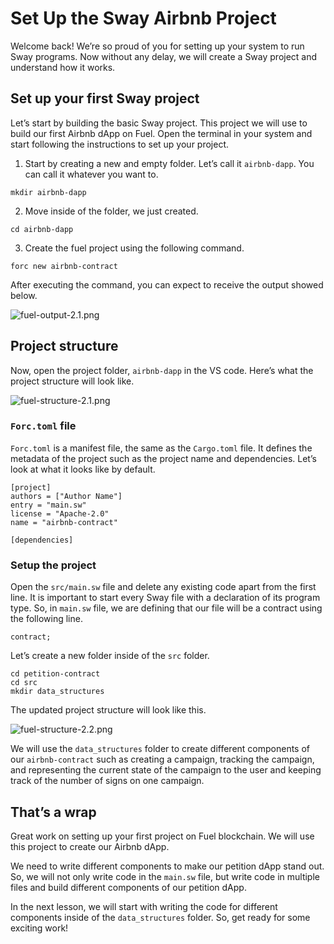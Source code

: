 # Set Up the Sway Airbnb Project

Welcome back! We’re so proud of you for setting up your system to run Sway programs. Now without any delay, we will create a Sway project and understand how it works.

## Set up your first Sway project

Let’s start by building the basic Sway project. This project we will use to build our first Airbnb dApp on Fuel. Open the terminal in your system and start following the instructions to set up your project.

1. Start by creating a new and empty folder. Let’s call it `airbnb-dapp`. You can call it whatever you want to.

```
mkdir airbnb-dapp
```

2. Move inside of the folder, we just created.

```
cd airbnb-dapp
```

3. Create the fuel project using the following command.

```
forc new airbnb-contract
```

After executing the command, you can expect to receive the output showed below. 

![fuel-output-2.1.png](https://github.com/0xmetaschool/Learning-Projects/blob/main/assests_for_all/assets_for_airbnb_fuel/Set%20Up%20the%20Sway%20Airbnb%20Project/fuel-output-2.1.png?raw=true)

## Project structure

Now, open the project folder, `airbnb-dapp` in the VS code. Here’s what the project structure will look like.

![fuel-structure-2.1.png](https://github.com/0xmetaschool/Learning-Projects/blob/main/assests_for_all/assets_for_airbnb_fuel/Set%20Up%20the%20Sway%20Airbnb%20Project/fuel-structure-2.1.png?raw=true)

### `Forc.toml` file

`Forc.toml` is a manifest file, the same as the `Cargo.toml` file. It defines the metadata of the project such as the project name and dependencies. Let’s look at what it looks like by default.

```
[project]
authors = ["Author Name"]
entry = "main.sw"
license = "Apache-2.0"
name = "airbnb-contract"

[dependencies]
```

### Setup the project

Open the `src/main.sw` file and delete any existing code apart from the first line. It is important to start every Sway file with a declaration of its program type. So, in `main.sw` file, we are defining that our file will be a contract using the following line.

```
contract;
```

Let’s create a new folder inside of the `src` folder. 

```
cd petition-contract
cd src
mkdir data_structures
```

The updated project structure will look like this.

![fuel-structure-2.2.png](https://github.com/0xmetaschool/Learning-Projects/blob/main/assests_for_all/assets_for_airbnb_fuel/Set%20Up%20the%20Sway%20Airbnb%20Project/fuel-structure-2.2.png?raw=true)

We will use the `data_structures` folder to create different components of our `airbnb-contract` such as creating a campaign, tracking the campaign, and representing the current state of the campaign to the user and keeping track of the number of signs on one campaign.

## That’s a wrap

Great work on setting up your first project on Fuel blockchain. We will use this project to create our Airbnb dApp. 

We need to write different components to make our petition dApp stand out. So, we will not only write code in the `main.sw` file, but write code in multiple files and build different components of our petition dApp.

In the next lesson, we will start with writing the code for different components inside of the `data_structures` folder. So, get ready for some exciting work!